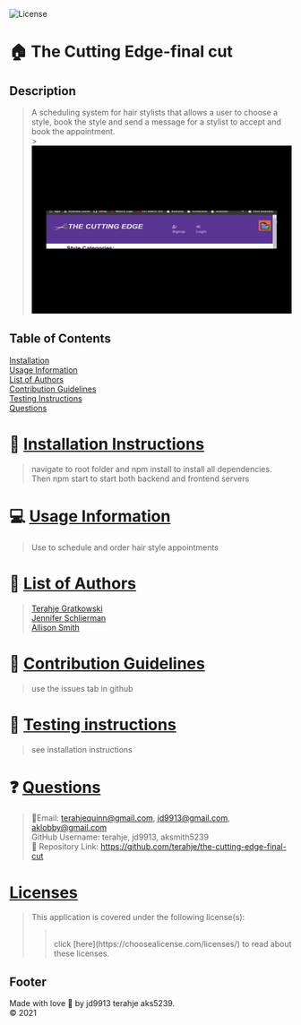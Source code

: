 ![License](https://img.shields.io/badge/License--blue.svg)

# :house: The Cutting Edge-final cut <br>

## Description

> A scheduling system for hair stylists that allows a user to choose a style, book the style and send a message for a stylist to accept and book the appointment. <br> > <img src="cuttingEdgeFinalCut.gif" height="300px" width="500px" />

## Table of Contents

[Installation](#install)<br>
[Usage Information](#usage)<br>
[List of Authors](#listauthors)<br>
[Contribution Guidelines](#contribute)<br>
[Testing Instructions](#test)<br>
[Questions](#quest)<br>

# :memo: [Installation Instructions](install)

> navigate to root folder and npm install to install all dependencies. Then npm start to start both backend and frontend servers

# :computer: [Usage Information](usage)

> Use to schedule and order hair style appointments

# :incoming_envelope: [List of Authors](listauthors)

> [Terahje Gratkowski](http://github.com/terahje) <br> [Jennifer Schlierman](https://github.com/jd9913) <br> [Allison Smith](https://github.com/aksmith5239) <br>

# :incoming_envelope: [Contribution Guidelines](contribute)

> use the issues tab in github

# :notebook: [Testing instructions](test)

> see installation instructions

# :question: [Questions](quest)

> :email:Email: terahjequinn@gmail.com, jd9913@gmail.com, aklobby@gmail.com<br>
> GitHub Username: terahje, jd9913, aksmith5239<br>
> :link: Repository Link: https://github.com/terahje/the-cutting-edge-final-cut<br>

# [Licenses](#license)

> This application is covered under the following license(s): <br>
>
> > <br>
> > click [here](https://choosealicense.com/licenses/) to read about these licenses.

## Footer

Made with love :gift_heart: by jd9913 terahje aks5239.<br>:copyright: 2021
